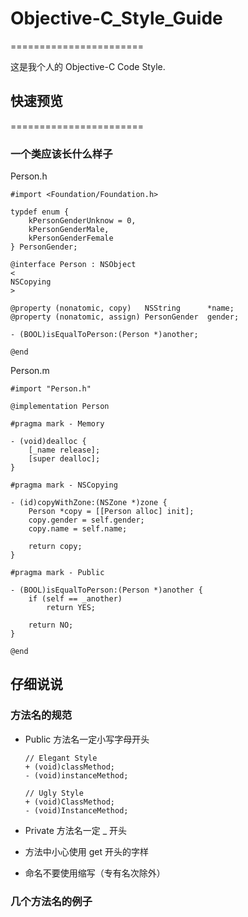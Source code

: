 # Objective-C_Style_Guide
=======================

这是我个人的 Objective-C Code Style.

## 快速预览
=======================
### 一个类应该长什么样子
Person.h
```
#import <Foundation/Foundation.h>

typdef enum {
	kPersonGenderUnknow = 0,
	kPersonGenderMale,
	kPersonGenderFemale
} PersonGender;

@interface Person : NSObject
<
NSCopying
>

@property (nonatomic, copy)   NSString      *name;
@property (nonatomic, assign) PersonGender  gender;

- (BOOL)isEqualToPerson:(Person *)another;

@end
```

Person.m
```
#import "Person.h"

@implementation Person

#pragma mark - Memory

- (void)dealloc {
	[_name release];
	[super dealloc];
}

#pragma mark - NSCopying

- (id)copyWithZone:(NSZone *)zone {
	Person *copy = [[Person alloc] init];
	copy.gender = self.gender;
	copy.name = self.name;

	return copy;
}

#pragma mark - Public

- (BOOL)isEqualToPerson:(Person *)another {
	if (self == _another)
		return YES;

	return NO;
}

@end
```

## 仔细说说
### 方法名的规范
- Public 方法名一定小写字母开头

	```
	// Elegant Style
	+ (void)classMethod;
	- (void)instanceMethod;
	
	// Ugly Style
	+ (void)ClassMethod;
	- (void)InstanceMethod;
	```

- Private 方法名一定 _ 开头
- 方法中小心使用 get 开头的字样
- 命名不要使用缩写（专有名次除外）

### 几个方法名的例子
